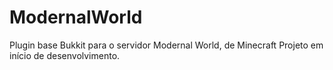 # ModernalWorld

Plugin base Bukkit para o servidor Modernal World, de Minecraft
Projeto em início de desenvolvimento.
